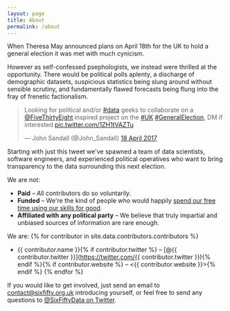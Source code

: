 ```yaml
---
layout: page
title: About
permalink: /about
---
```


When Theresa May announced plans on April 18th for the UK to hold a general election it was met with much cynicism.

However as self-confessed psephologists, we instead were thrilled at the opportunity. There would be political polls aplenty, a discharge of demographic datasets, suspicious statistics being slung around without sensible scrutiny, and fundamentally flawed forecasts being flung into the fray of frenetic factionalism.

<blockquote class="twitter-tweet" data-cards="hidden" data-lang="en-gb"><p lang="en" dir="ltr">Looking for political and/or <a href="https://twitter.com/hashtag/data?src=hash">#data</a> geeks to collaborate on a <a href="https://twitter.com/FiveThirtyEight">@FiveThirtyEight</a> inspired project on the <a href="https://twitter.com/hashtag/UK?src=hash">#UK</a> <a href="https://twitter.com/hashtag/GeneralElection?src=hash">#GeneralElection</a>, DM if interested <a href="https://t.co/1ZH1tVAZTu">pic.twitter.com/1ZH1tVAZTu</a></p>&mdash; John Sandall (@John_Sandall) <a href="https://twitter.com/John_Sandall/status/854286620064976896">18 April 2017</a></blockquote>

Starting with just this tweet we've spawned a team of data scientists, software engineers, and experienced political operatives who want to bring transparency to the data surrounding this next election.

We are not:

- **Paid** – All contributors do so voluntarily.
- **Funded** – We're the kind of people who would happily [spend our free time using our skills for good][datakind].
- **Affiliated with any political party** – We believe that truly impartial and unbiased sources of information are rare enough.

We are:
{% for contributor in site.data.contributors.contributors %}
- {{ contributor.name }}{% if contributor.twitter %} – [@{{ contributor.twitter }}](https://twitter.com/{{ contributor.twitter }}){% endif %}{% if contributor.website %} – <{{ contributor.website }}>{% endif %}
{% endfor %}

If you would like to get involved, just send an email to [contact@sixfifty.org.uk](mailto:contact@sixfifty.org.uk) introducing yourself, or feel free to send any questions to [@SixFiftyData on Twitter](https://twitter.com/SixFiftyData).


[datakind]: http://www.datakind.org/chapters/datakind-uk
